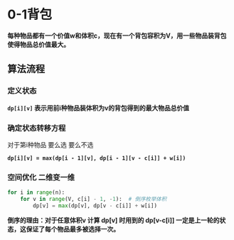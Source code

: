 # 0-1背包

**每种物品都有一个价值w和体积c，现在有一个背包容积为V，用一些物品装背包使得物品总价值最大。**

## 算法流程

### 定义状态

**`dp[i][v]` 表示用前i种物品装体积为v的背包得到的最大物品总价值**

### 确定状态转移方程

对于第i种物品 要么选 要么不选

**`dp[i][v] = max(dp[i - 1][v], dp[i - 1][v - c[i]] + w[i])`**

### 空间优化 二维变一维

```python
for i in range(n):
    for v in range(V, c[i] - 1, -1):  # 倒序枚举体积
        dp[v] = max(dp[v], dp[v - c[i]] + w[i])
```

**倒序的理由：对于任意体积v 计算 dp[v] 时用到的 dp[v-c[i]] 一定是上一轮的状态，这保证了每个物品最多被选择一次。**
